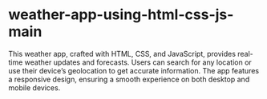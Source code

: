 # weather-app-using-html-css-js-main
This weather app, crafted with HTML, CSS, and JavaScript, provides real-time weather updates and forecasts. Users can search for any location or use their device’s geolocation to get accurate information. The app features a responsive design, ensuring a smooth experience on both desktop and mobile devices. 
